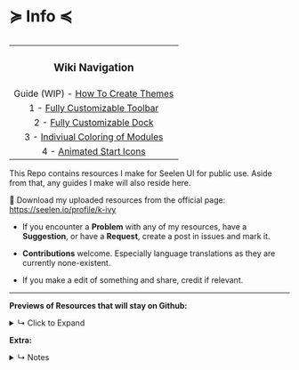 <div align="left">
	<h1> ≽ Info ≼</h1>
</div>

<table align="right">
	<tr>
	    <td colspan="2" align="center"><h3>Wiki Navigation</h3></td>
	</tr>
	<tr>
	    <td colspan="2" align="center"> Guide (WIP) - <a href="https://github.com/K-Ivy/Seelen-UI-Resources/wiki/How-to-Theme-Seelen-UI">How To Create Themes</a></td>
	</tr>
	<tr>
	    <td colspan="2" align="center">1 - <a href="https://github.com/K-Ivy/Seelen-UI-Resources/wiki/%22Fully-Cusomizable-Toolbar%22-Theme">Fully Customizable Toolbar</a></td>
	</tr>
	<tr>
	    <td colspan="2" align="center">2 - <a href="https://github.com/K-Ivy/Seelen-UI-Resources/wiki/%22Fully-Customizable-Dock%22-Theme">Fully Customizable Dock</a></td>
	</tr>
	<tr>
	    <td colspan="2" align="center">3 - <a href="https://github.com/K-Ivy/Seelen-UI-Resources/wiki/%22Individual-Coloring-of-Toolbar-Modules%22-Theme">Indiviual Coloring of Modules</a></td>
	</tr>
	<tr>
	    <td colspan="2" align="center">4 - <a href="https://github.com/K-Ivy/Seelen-UI-Resources/wiki/%22Animated-Start-Icon%22-Themes">Animated Start Icons</a></td>
	</tr>
</table>
<div align="left">
	<p>
	This Repo contains resources I make for Seelen UI for public use. Aside from that, any guides I make will also reside here.
	</p>

🎨 Download my uploaded resources from the official page: https://seelen.io/profile/k-ivy
  
- If you encounter a **Problem** with any of my resources, have a **Suggestion**, or have a **Request**, create a post in issues and mark it.

- **Contributions** welcome. Especially language translations as they are currently none-existent.

- If you make a edit of something and share, credit if relevant.

----------------

**Previews of Resources that will stay on Github:**

<details>
<summary>↳ Click to Expand</summary>
  
—→ **Plugin - Toolbar Module To Launch Local File**

![1](https://github.com/user-attachments/assets/54cbb057-8d52-4817-857c-0390068c32fb)

—→ **Plugin - Custom User Folder Toolbar Module**

![2](https://github.com/user-attachments/assets/2c3ad081-1149-4680-a04c-8c38f1b8af27)

—→ Good **Resource**: [Toolbar Website Shortcut Builder by 1Developer](https://1developpeur.github.io/shortcut.html)

</details> 

**Extra:**

<details>
<summary>↳ Notes </summary>
- M/D/YY - h:mm A
</details> 
